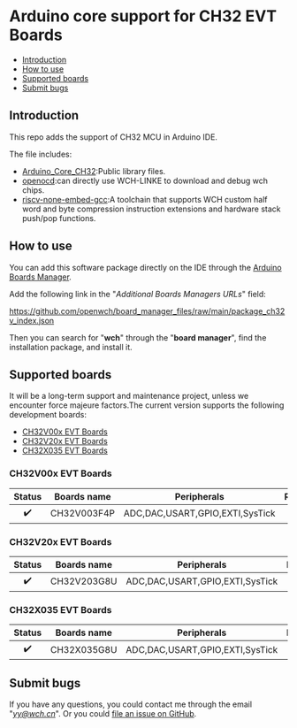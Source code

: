 # Arduino core support for CH32 EVT Boards

* [Introduction](https://github.com/openwch/arduino_core_ch32#Introduction)<br>
* [How to use](https://github.com/openwch/arduino_core_ch32#How-to-use)<br>
* [Supported boards](https://github.com/openwch/arduino_core_ch32#Supported-boards)<br>
* [Submit bugs](https://github.com/openwch/arduino_core_ch32#Submit-bugs)<br>

## Introduction

This repo adds the support of CH32 MCU in Arduino IDE.<br>

The file includes:
* [Arduino_Core_CH32](https://github.com/openwch/arduino_core_ch32):Public library files.
* [openocd](https://github.com/openwch/openocd_wch):can directly use WCH-LINKE to download and debug wch chips.
* [riscv-none-embed-gcc](https://github.com/openwch/risc-none-embed-gcc):A toolchain that supports WCH custom half word and byte compression instruction extensions and hardware stack push/pop functions.

## How to use

You can add this software package directly on the IDE through the [Arduino Boards Manager](https://www.arduino.cc/en/guide/cores).

Add the following link in the "*Additional Boards Managers URLs*" field:

https://github.com/openwch/board_manager_files/raw/main/package_ch32v_index.json

Then you can search for "**wch**" through the "**board manager**", find the installation package, and install it.

## Supported boards

It will be a long-term support and maintenance project, unless we encounter force majeure factors.The current version supports the following development boards:

- [CH32V00x EVT Boards](#CH32V00x-EVT-Boards)
- [CH32V20x EVT Boards](#CH32V20x-EVT-Boards)
- [CH32X035 EVT Boards](#CH32X035-EVT-Boards)

### CH32V00x EVT Boards

| Status | Boards name | Peripherals | Release |
| :----: |     ----    |     ----    | :-----: |
| :heavy_check_mark: | CH32V003F4P | ADC,DAC,USART,GPIO,EXTI,SysTick | 1.0.0 |  

### CH32V20x EVT Boards

| Status | Boards name | Peripherals | Release |
| :----: |     ----    |     ----    | :-----: |
| :heavy_check_mark: | CH32V203G8U | ADC,DAC,USART,GPIO,EXTI,SysTick | 1.0.0 |

### CH32X035 EVT Boards

| Status | Boards name | Peripherals | Release |
| :----: |     ----    |     ----    | :-----: |
| :heavy_check_mark: | CH32X035G8U | ADC,DAC,USART,GPIO,EXTI,SysTick | 1.0.1 |  

## Submit bugs

If you have any questions, you could contact me through the email "*yy@wch.cn*".
Or you could [file an issue on GitHub](https://github.com/openwch/arduino_core_ch32/issues/new).


